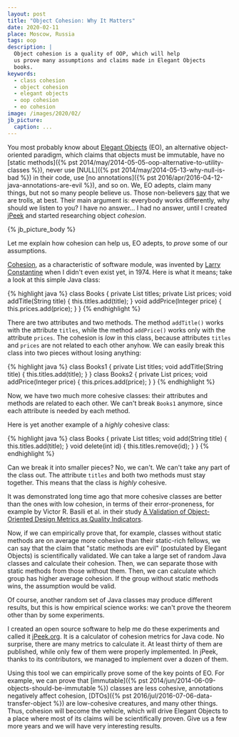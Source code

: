 ```yaml
---
layout: post
title: "Object Cohesion: Why It Matters"
date: 2020-02-11
place: Moscow, Russia
tags: oop
description: |
  Object cohesion is a quality of OOP, which will help
  us prove many assumptions and claims made in Elegant Objects
  books.
keywords:
  - class cohesion
  - object cohesion
  - elegant objects
  - oop cohesion
  - eo cohesion
image: /images/2020/02/
jb_picture:
  caption: ...
---
```


You most probably know about [Elegant Objects](https://www.elegantobjects.org) (EO),
an alternative object-oriented paradigm, which claims that objects must
be immutable, have no
[static methods]({% pst 2014/may/2014-05-05-oop-alternative-to-utility-classes %}),
never use
[NULL]({% pst 2014/may/2014-05-13-why-null-is-bad %}) in their code,
use [no annotations]({% pst 2016/apr/2016-04-12-java-annotations-are-evil %}),
and so on. We, EO adepts, claim many things, but not so many people
believe us. Those non-believers [say](/testimonials.html)
that we are trolls, at best. Their main argument is: everybody works differently,
why should we listen to you? I have no answer... I had no answer, until I
created [jPeek](https://www.jpeek.org) and started researching object _cohesion_.

<!--more-->

{% jb_picture_body %}

Let me explain how cohesion can help us, EO adepts, to _prove_ some of our
assumptions.

[Cohesion](https://en.wikipedia.org/wiki/Cohesion_%28computer_science%29),
as a characteristic of software module, was invented by
[Larry Constantine](https://en.wikipedia.org/wiki/Larry_Constantine)
when I didn't even exist yet, in 1974.
Here is what it means; take a look at this simple Java class:

{% highlight java %}
class Books {
  private List<String> titles;
  private List<Integer> prices;
  void addTitle(String title) {
    this.titles.add(title);
  }
  void addPrice(Integer price) {
    this.prices.add(price);
  }
}
{% endhighlight %}

There are two attributes and two methods. The method `addTitle()` works with
the attribute `titles`, while the method `addPrice()` works only with the
attribute `prices`. The cohesion is _low_ in this class, because attributes
`titles` and `prices` are not related to each other anyhow. We can easily
break this class into two pieces without losing anything:

{% highlight java %}
class Books1 {
  private List<String> titles;
  void addTitle(String title) {
    this.titles.add(title);
  }
}
class Books2 {
  private List<Integer> prices;
  void addPrice(Integer price) {
    this.prices.add(price);
  }
}
{% endhighlight %}

Now, we have two much more cohesive classes: their attributes and methods
are related to each other. We can't break `Books1` anymore, since each
attribute is needed by each method.

Here is yet another example of a _highly_ cohesive class:

{% highlight java %}
class Books {
  private List<String> titles;
  void add(String title) {
    this.titles.add(title);
  }
  void delete(int id) {
    this.titles.remove(id);
  }
}
{% endhighlight %}

Can we break it into smaller pieces? No, we can't. We can't take any part
of the class out. The attribute `titles` and both two methods must stay
together. This means that the class is _highly_ cohesive.

It was demonstrated long time ago that more cohesive classes are better than
the ones with low cohesion, in terms of their error-proneness,
for example by Victor R. Basili et al. in their study
[A Validation of Object-Oriented Design Metrics as Quality Indicators](https://pdfs.semanticscholar.org/2bb8/c1f4eeb5e5ae353adeea0fd6933551b9e932.pdf).

Now, if we can empirically prove that, for example, classes without static methods
are on average more cohesive than their static-rich fellows, we can say
that the claim that "static methods are evil" (postulated by Elegant Objects) is
scientifically validated. We can take a large set of
random Java classes and calculate their cohesion. Then, we can separate those
with static methods from those without them. Then, we can calculate which group
has higher average cohesion. If the group without static methods wins,
the assumption would be valid.

Of course, another random set of Java classes may produce different results,
but this is how empirical science works: we can't prove the theorem other
than by some experiments.

I created an open source software to help me do these experiments and called
it [jPeek.org](https://www.jpeek.org). It is a calculator of cohesion metrics
for Java code. No surprise, there are many metrics to calculate it. At least
thirty of them are published, while only few of them were properly implemented.
In jPeek, thanks to its contributors, we managed to implement over a dozen of
them.

Using this tool we can empirically prove some of the key points of EO.
For example, we can prove that
[immutable]({% pst 2014/jun/2014-06-09-objects-should-be-immutable %})
classes are less cohesive, annotations
negatively affect cohesion,
[DTOs]({% pst 2016/jul/2016-07-06-data-transfer-object %}) are low-cohesive creatures,
and many other things. Thus, cohesion will become the vehicle, which will
drive Elegant Objects to a place where most of its claims will be scientifically
proven. Give us a few more years and we will have very interesting results.

